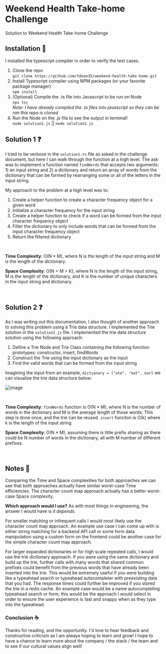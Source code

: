 # Weekend Health Take-home Challenge
Solution to Weekend Health Take-home Challenge

## Installation 🔌

I installed the typescript compiler in order to verify the test cases.

1. Clone the repo <br/>
   `git clone https://github.com/tdoan35/weekend-health-take-home.git`
2. Install Typescript compiler using NPM packages (or your favorite package manager)<br/>
   `npm install`
3. (Optional) Compile the .ts file into Javascript to be run on Node<br/>
   `npx tsc`<br/>
   *Note: I have already compiled the .ts files into javascript so they can be ran this repo is cloned*
5. Run the Node on the .js file to see the output in terminal!<br/>
   `node solution1.js` || `node solution2.js`

## Solution 1 ❓️

I tried to be verbose in the `solution1.ts` file as asked in the challenge document, but here I can walk through the function at a high level. The ask was to implement a function named `findWords` that accepts two arguments: 1) an input string and 2) a dictionary and return an array of words from the dictionary that can be formed by rearranging some or all of the letters in the input string. 

My approach to the problem at a high level was to: 
1. Create a helper function to create a character frequency object for a given word
2. Initialize a character frequency for the input string
3. Create a helper function to check if a word can be formed from the input character frequency object
4. Filter the dictionary to only include words that can be formed from the input character frequency object
5. Return the filtered dictionary
   
<br/>

**Time Complexity**: O(N * M), where N is the length of the input string and M is the length of the dictionary.

**Space Complexity**: O(N + M + K), where N is the length of the input string, M is the length of the dictionary, and K is the number of unique characters in the input string and dictionary.

<br/>

## Solution 2 ❓️

As I was writing out this documentation, I also thought of another approach to solving this problem using a Trie data structure. I implemented the Trie solution in the `solution2.js` file. I implemented the trie data structure solution using the following approach:

1. Define a Trie Node and Trie Class containing the following function prototypes: constructor, insert, findWords
2. Construct the Trie using the input dictionary as the input
3. Find the valid words that can be formed from the input string

Imagining the input from an example, `dictionary = ["ate", "eat", ear]` we can visualize the trie data structure below:<br/>

![image](https://github.com/tdoan35/weekend-health-take-home/assets/8644260/4b77a107-431c-457d-81a4-c29c076d0da4)

<br/>

**Time Complexity**: `findWords` function is O(N * M), where N is the number of words in the dictionary and M is the average length of those words. This step is done once, and the trie can be reused. `insert` funciton is O(k) where k is the length of the input string

**Space Complexity**: O(N * M), assuming there is little prefix sharing as there could be N number of words in the dictionary, all with M number of different prefixes. 

<br/>

## Notes 💼

Comparing the Time and Space complexities for both approaches we can see that both approaches actually have similar worst-case Time efficiencies. The character count map approach actually has a better worst-case Space complexity. 

**Which approach would I use?** As with most things in engineering, the answer I would have is *it depends*. 

For smaller matching or infrequent calls I would most likely use the character count map approach. An example use case I can come up with is either string matching for a backend API call or some form data manipulation using a custom form on the frontend could be another case for the simple character count map approach.

For larger expanded dictionaries or for high scale repeated calls, I would use the trie dictionary approach. If you were using the same dictionary and build up the trie, further calls with many words that shared common prefixes could benefit from the previous words that have already been inserted into the trie. This would be extremely useful if you were building like a typeahead search or typeahead autocompleter with preexisting data that you had. The response times could further be improved if you stored the trie in a redis cache. An example case would be a name autocompleting typeahead search or form, this would be the approach I would select in order to ensure the user experience is fast and snappy when as they type into the typeahead.

### Conclusion ☕

Thanks for reading, and the opportunity. I'd love to hear feedback and constructive criticism as I am always hoping to learn and grow! I hope to have a chance to learn more about the company / the stack / the team and to see if our cultural values align well!


